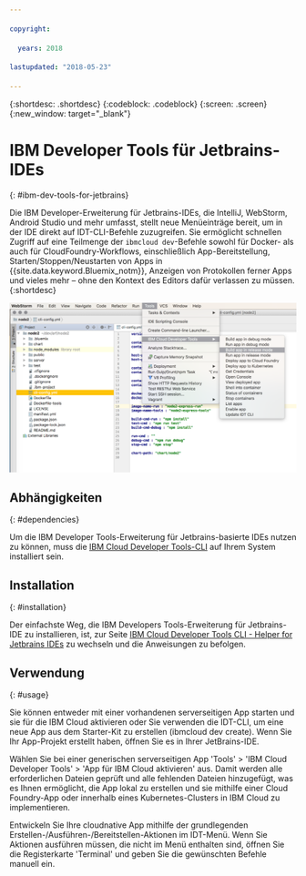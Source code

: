 ```yaml
---

copyright:

  years: 2018

lastupdated: "2018-05-23"

---
```


{:shortdesc: .shortdesc}
{:codeblock: .codeblock}
{:screen: .screen}
{:new_window: target="_blank"}

# IBM Developer Tools für Jetbrains-IDEs
{: #ibm-dev-tools-for-jetbrains}

Die IBM Developer-Erweiterung für Jetbrains-IDEs, die IntelliJ, WebStorm, Android Studio und mehr umfasst, stellt neue Menüeinträge bereit, um in der IDE direkt auf IDT-CLI-Befehle zuzugreifen. Sie ermöglicht schnellen Zugriff auf eine Teilmenge der `ibmcloud dev`-Befehle sowohl für Docker- als auch für CloudFoundry-Workflows, einschließlich App-Bereitstellung, Starten/Stoppen/Neustarten von Apps in {{site.data.keyword.Bluemix_notm}}, Anzeigen von Protokollen ferner Apps und vieles mehr – ohne den Kontext des Editors dafür verlassen zu müssen.
{:shortdesc}

![Screenshot von IBM Developer Tools in WebStorm-IDE](jetbrains.png "Beispiel für das IDT-Menü in WebStorm-IDE")

## Abhängigkeiten
{: #dependencies}

Um die IBM Developer Tools-Erweiterung für Jetbrains-basierte IDEs nutzen zu können, muss die [IBM Cloud Developer Tools-CLI](index.html) auf Ihrem System installiert sein.

## Installation
{: #installation}

Der einfachste Weg, die IBM Developers Tools-Erweiterung für Jetbrains-IDE zu installieren, ist, zur Seite [IBM Cloud Developer Tools CLI - Helper for Jetbrains IDEs](https://github.com/IBM-Cloud/ibm-cloud-developer-tools/tree/master/jetbrains) zu wechseln und die Anweisungen zu befolgen.

## Verwendung
{: #usage}

Sie können entweder mit einer vorhandenen serverseitigen App starten und sie für die IBM Cloud aktivieren oder Sie verwenden die IDT-CLI, um eine neue App aus dem Starter-Kit zu erstellen (ibmcloud dev create). Wenn Sie Ihr App-Projekt erstellt haben, öffnen Sie es in Ihrer JetBrains-IDE.

Wählen Sie bei einer generischen serverseitigen App 'Tools' > 'IBM Cloud Developer Tools' > 'App für IBM Cloud aktivieren' aus. Damit werden alle erforderlichen Dateien geprüft und alle fehlenden Dateien hinzugefügt, was es Ihnen ermöglicht, die App lokal zu erstellen und sie mithilfe einer Cloud Foundry-App oder innerhalb eines Kubernetes-Clusters in IBM Cloud zu implementieren.

Entwickeln Sie Ihre cloudnative App mithilfe der grundlegenden Erstellen-/Ausführen-/Bereitstellen-Aktionen im IDT-Menü. Wenn Sie Aktionen ausführen müssen, die nicht im Menü enthalten sind, öffnen Sie die Registerkarte 'Terminal' und geben Sie die gewünschten Befehle manuell ein.
